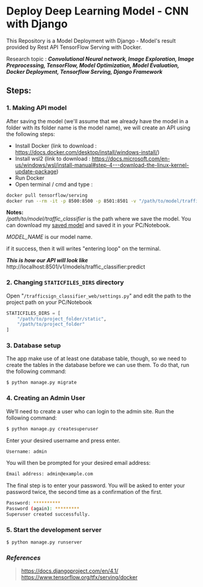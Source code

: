 # Deploy Deep Learning Model - CNN with Django

This Repository is a Model Deployment with Django - Model's result provided by Rest API TensorFlow Serving with Docker.

Research topic : ***Convolutional Neural network, Image Exploration, Image Preprocessing, TensorFlow, Model Optimization, Model Evaluation, Docker Deployment, Tensorflow Serving, Django Framework***

## Steps:
### 1. Making API model
After saving the model (we'll assume that we already have the model in a folder with its folder name is the model name), we will create an API using the following steps:

- Install Docker (link to download : https://docs.docker.com/desktop/install/windows-install/)
- Install wsl2 (link to download : https://docs.microsoft.com/en-us/windows/wsl/install-manual#step-4---download-the-linux-kernel-update-package)
- Run Docker
- Open terminal / cmd and type :
```bash
docker pull tensorflow/serving
docker run --rm -it -p 8500:8500 -p 8501:8501 -v "/path/to/model/traffic_classifier:/models/traffic_classifier"-e MODEL_NAME=traffic_classifier tensorflow/serving:latest
```


**Notes:** <br>
*/path/to/model/traffic_classifier* is the path where we save the model. You can download my [saved model](https://github.com/marwanmusa/German-TrafficSign-Classification-CNN/tree/main/traffic_classifier) and saved it in your PC/Notebook.

*MODEL_NAME* is our model name.

if it success, then it will writes "entering loop" on the terminal.

***This is how our API will look like***<br>
http://localhost:8501/v1/models/traffic_classifier:predict



### 2. Changing `STATICFILES_DIRS` directory
Open "`/trafficsign_classifier_web/settings.py`" and edit the path to the project path on your PC/Notebook
```python
STATICFILES_DIRS = [
    "/path/to/project_folder/static",
    "/path/to/project_folder"
]
```



### 3. Database setup
The app make use of at least one database table, though, so we need to create the tables in the database before we can use them. To do that, run the following command:
```bash
$ python manage.py migrate
```


### 4. Creating an Admin User
We’ll need to create a user who can login to the admin site. Run the following command:
```bash
$ python manage.py createsuperuser
```
Enter your desired username and press enter.
```bash
Username: admin
```
You will then be prompted for your desired email address:
```bash
Email address: admin@example.com
```
The final step is to enter your password. You will be asked to enter your password twice, the second time as a confirmation of the first.
```bash
Password: **********
Password (again): *********
Superuser created successfully.
```


### 5. Start the development server
```bash
$ python manage.py runserver
```


### ***References***

>   https://docs.djangoproject.com/en/4.1/ <br>
    https://www.tensorflow.org/tfx/serving/docker